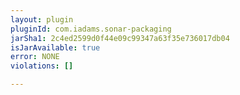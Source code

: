```yaml
---
layout: plugin
pluginId: com.iadams.sonar-packaging
jarSha1: 2c4ed2599d0f44e09c99347a63f35e736017db04
isJarAvailable: true
error: NONE
violations: []

---
```

